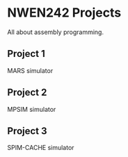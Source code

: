 # NWEN242 Projects

All about assembly programming.

## Project 1
MARS simulator

## Project 2
MPSIM simulator

## Project 3
SPIM-CACHE simulator
